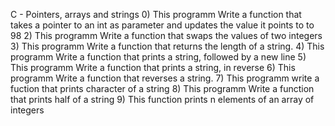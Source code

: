 C - Pointers, arrays and strings
0) This programm Write a function that takes a pointer to an int as parameter and updates the value it points to to 98
2) This programm Write a function that swaps the values of two integers
3) This programm Write a function that returns the length of a string.
4) This programm Write a function that prints a string, followed by a new line
5) This programm Write a function that prints a string, in reverse
6) This programm Write a function that reverses a string.
7) This programm write a fuction that prints character of a string
8) This programm Write a function that prints half of a string
9) This function prints n elements of an array of integers 

